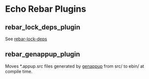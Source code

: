 # Echo Rebar Plugins #

## rebar_lock_deps_plugin

See [rebar-lock-deps](https://github.com/lukyanov/rebar-lock-deps)

## rebar_genappup_plugin

Moves *.appup.src files generated by [genappup](https://github.com/EchoTeam/genappup) from src/ to ebin/ at compile time.
